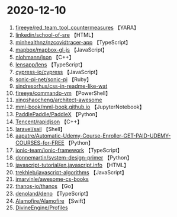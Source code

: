 # 2020-12-10

1. [fireeye/red_team_tool_countermeasures](https://github.com/fireeye/red_team_tool_countermeasures) 【YARA】
2. [linkedin/school-of-sre](https://github.com/linkedin/school-of-sre) 【HTML】
3. [minhealthnz/nzcovidtracer-app](https://github.com/minhealthnz/nzcovidtracer-app) 【TypeScript】
4. [mapbox/mapbox-gl-js](https://github.com/mapbox/mapbox-gl-js) 【JavaScript】
5. [nlohmann/json](https://github.com/nlohmann/json) 【C++】
6. [lensapp/lens](https://github.com/lensapp/lens) 【TypeScript】
7. [cypress-io/cypress](https://github.com/cypress-io/cypress) 【JavaScript】
8. [sonic-pi-net/sonic-pi](https://github.com/sonic-pi-net/sonic-pi) 【Ruby】
9. [sindresorhus/css-in-readme-like-wat](https://github.com/sindresorhus/css-in-readme-like-wat) 
10. [fireeye/commando-vm](https://github.com/fireeye/commando-vm) 【PowerShell】
11. [xingshaocheng/architect-awesome](https://github.com/xingshaocheng/architect-awesome) 
12. [mml-book/mml-book.github.io](https://github.com/mml-book/mml-book.github.io) 【JupyterNotebook】
13. [PaddlePaddle/PaddleX](https://github.com/PaddlePaddle/PaddleX) 【Python】
14. [Tencent/rapidjson](https://github.com/Tencent/rapidjson) 【C++】
15. [laravel/sail](https://github.com/laravel/sail) 【Shell】
16. [aapatre/Automatic-Udemy-Course-Enroller-GET-PAID-UDEMY-COURSES-for-FREE](https://github.com/aapatre/Automatic-Udemy-Course-Enroller-GET-PAID-UDEMY-COURSES-for-FREE) 【Python】
17. [ionic-team/ionic-framework](https://github.com/ionic-team/ionic-framework) 【TypeScript】
18. [donnemartin/system-design-primer](https://github.com/donnemartin/system-design-primer) 【Python】
19. [javascript-tutorial/en.javascript.info](https://github.com/javascript-tutorial/en.javascript.info) 【HTML】
20. [trekhleb/javascript-algorithms](https://github.com/trekhleb/javascript-algorithms) 【JavaScript】
21. [imarvinle/awesome-cs-books](https://github.com/imarvinle/awesome-cs-books) 
22. [thanos-io/thanos](https://github.com/thanos-io/thanos) 【Go】
23. [denoland/deno](https://github.com/denoland/deno) 【TypeScript】
24. [Alamofire/Alamofire](https://github.com/Alamofire/Alamofire) 【Swift】
25. [DivineEngine/Profiles](https://github.com/DivineEngine/Profiles) 
